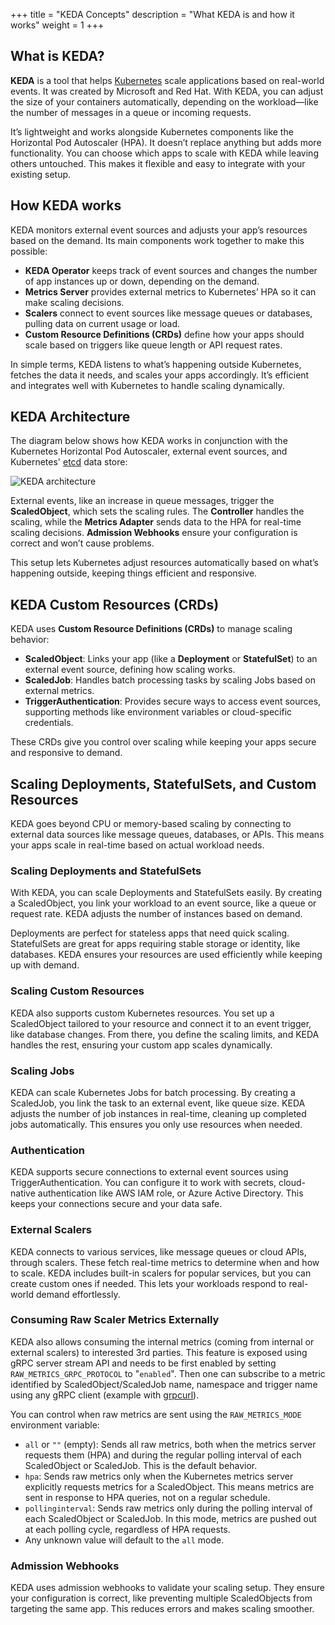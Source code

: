 +++
title = "KEDA Concepts"
description = "What KEDA is and how it works"
weight = 1
+++

## What is KEDA?

**KEDA** is a tool that helps [Kubernetes](https://kubernetes.io) scale applications based on real-world events. It was created by Microsoft and Red Hat. With KEDA, you can adjust the size of your containers automatically, depending on the workload—like the number of messages in a queue or incoming requests.

It’s lightweight and works alongside Kubernetes components like the Horizontal Pod Autoscaler (HPA). It doesn’t replace anything but adds more functionality. You can choose which apps to scale with KEDA while leaving others untouched. This makes it flexible and easy to integrate with your existing setup.

## How KEDA works

KEDA monitors external event sources and adjusts your app’s resources based on the demand. Its main components work together to make this possible:

* **KEDA Operator** keeps track of event sources and changes the number of app instances up or down, depending on the demand.
* **Metrics Server** provides external metrics to Kubernetes’ HPA so it can make scaling decisions.
* **Scalers** connect to event sources like message queues or databases, pulling data on current usage or load.
* **Custom Resource Definitions (CRDs)** define how your apps should scale based on triggers like queue length or API request rates.

In simple terms, KEDA listens to what’s happening outside Kubernetes, fetches the data it needs, and scales your apps accordingly. It’s efficient and integrates well with Kubernetes to handle scaling dynamically.

## KEDA Architecture

The diagram below shows how KEDA works in conjunction with the Kubernetes Horizontal Pod Autoscaler, external event sources, and Kubernetes' [etcd](https://etcd.io) data store:

![KEDA architecture](/img/keda-arch.png)

External events, like an increase in queue messages, trigger the **ScaledObject**, which sets the scaling rules. The **Controller** handles the scaling, while the **Metrics Adapter** sends data to the HPA for real-time scaling decisions. **Admission Webhooks** ensure your configuration is correct and won’t cause problems.

This setup lets Kubernetes adjust resources automatically based on what’s happening outside, keeping things efficient and responsive.

## KEDA Custom Resources (CRDs)

KEDA uses **Custom Resource Definitions (CRDs)** to manage scaling behavior:

* **ScaledObject**: Links your app (like a **Deployment** or **StatefulSet**) to an external event source, defining how scaling works.
* **ScaledJob**: Handles batch processing tasks by scaling Jobs based on external metrics.
* **TriggerAuthentication**: Provides secure ways to access event sources, supporting methods like environment variables or cloud-specific credentials.

These CRDs give you control over scaling while keeping your apps secure and responsive to demand.

## Scaling Deployments, StatefulSets, and Custom Resources

KEDA goes beyond CPU or memory-based scaling by connecting to external data sources like message queues, databases, or APIs. This means your apps scale in real-time based on actual workload needs.

### Scaling Deployments and StatefulSets

With KEDA, you can scale Deployments and StatefulSets easily. By creating a ScaledObject, you link your workload to an event source, like a queue or request rate. KEDA adjusts the number of instances based on demand.

Deployments are perfect for stateless apps that need quick scaling. StatefulSets are great for apps requiring stable storage or identity, like databases. KEDA ensures your resources are used efficiently while keeping up with demand.

### Scaling Custom Resources

KEDA also supports custom Kubernetes resources. You set up a ScaledObject tailored to your resource and connect it to an event trigger, like database changes. From there, you define the scaling limits, and KEDA handles the rest, ensuring your custom app scales dynamically.

### Scaling Jobs

KEDA can scale Kubernetes Jobs for batch processing. By creating a ScaledJob, you link the task to an external event, like queue size. KEDA adjusts the number of job instances in real-time, cleaning up completed jobs automatically. This ensures you only use resources when needed.

### Authentication

KEDA supports secure connections to external event sources using TriggerAuthentication. You can configure it to work with secrets, cloud-native authentication like AWS IAM role, or Azure Active Directory. This keeps your connections secure and your data safe.

### External Scalers

KEDA connects to various services, like message queues or cloud APIs, through scalers. These fetch real-time metrics to determine when and how to scale. KEDA includes built-in scalers for popular services, but you can create custom ones if needed. This lets your workloads respond to real-world demand effortlessly.

### Consuming Raw Scaler Metrics Externally

KEDA also allows consuming the internal metrics (coming from internal or external scalers) to interested 3rd parties. This feature is exposed using gRPC server stream API and needs to be first enabled by setting `RAW_METRICS_GRPC_PROTOCOL` to "`enabled`". Then one can subscribe to a metric identified by ScaledObject/ScaledJob name, namespace and trigger name using any gRPC client (example with [grpcurl](https://github.com/kedacore/keda/pull/7093#issuecomment-3333530716)).

You can control when raw metrics are sent using the `RAW_METRICS_MODE` environment variable:

* `all` or `""` (empty): Sends all raw metrics, both when the metrics server requests them (HPA) and during the regular polling interval of each ScaledObject or ScaledJob. This is the default behavior.
* `hpa`: Sends raw metrics only when the Kubernetes metrics server explicitly requests metrics for a ScaledObject. This means metrics are sent in response to HPA queries, not on a regular schedule.
* `pollinginterval`: Sends raw metrics only during the polling interval of each ScaledObject or ScaledJob. In this mode, metrics are pushed out at each polling cycle, regardless of HPA requests.
* Any unknown value will default to the `all` mode.

### Admission Webhooks

KEDA uses admission webhooks to validate your scaling setup. They ensure your configuration is correct, like preventing multiple ScaledObjects from targeting the same app. This reduces errors and makes scaling smoother.
